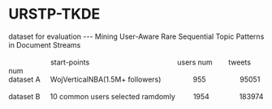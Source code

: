 # URSTP-TKDE
dataset for evaluation --- Mining User-Aware Rare Sequential Topic Patterns in Document Streams<br /><br />
&nbsp;&nbsp;&nbsp;&nbsp;&nbsp;&nbsp;&nbsp;&nbsp;&nbsp;&nbsp;&nbsp;&nbsp;&nbsp;&nbsp;&nbsp;&nbsp;&nbsp;&nbsp;&nbsp;&nbsp;&nbsp;start-points&nbsp;&nbsp;&nbsp;&nbsp;&nbsp;&nbsp;&nbsp;&nbsp;&nbsp;&nbsp;&nbsp;&nbsp;&nbsp;&nbsp;&nbsp;&nbsp;&nbsp;&nbsp;&nbsp;&nbsp;&nbsp;&nbsp;&nbsp;&nbsp;&nbsp;&nbsp;&nbsp;&nbsp;&nbsp;&nbsp;&nbsp;&nbsp;&nbsp;&nbsp;&nbsp;&nbsp;&nbsp;&nbsp;&nbsp;&nbsp;&nbsp;&nbsp;&nbsp;&nbsp;users num&nbsp;&nbsp;&nbsp;&nbsp;&nbsp;&nbsp;&nbsp;&nbsp;tweets num <br />
dataset A    &nbsp; WojVerticalNBA(1.5M+ followers)       &nbsp;&nbsp;&nbsp;&nbsp;&nbsp;&nbsp;&nbsp;&nbsp;&nbsp;955  &nbsp;&nbsp;&nbsp;&nbsp;&nbsp;&nbsp;&nbsp;&nbsp;        95051    <br />
dataset B    &nbsp;&nbsp;&nbsp;&nbsp;10 common users selected ramdomly       &nbsp;&nbsp;&nbsp;&nbsp;&nbsp;&nbsp;&nbsp;       1954           &nbsp;&nbsp;&nbsp;&nbsp;&nbsp;&nbsp;&nbsp;&nbsp;&nbsp;&nbsp;&nbsp;&nbsp;&nbsp;&nbsp;183974
